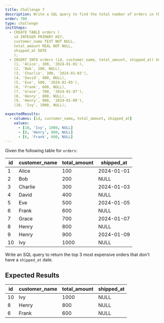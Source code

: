 ```yaml
---
title: Challenge 7
description: Write a SQL query to find the total number of orders in the `orders` table.
order: 700
type: challenge
initSteps:
  - CREATE TABLE orders (
    id INTEGER PRIMARY KEY,
    customer_name TEXT NOT NULL,
    total_amount REAL NOT NULL,
    shipped_at DATE
    );
  - INSERT INTO orders (id, customer_name, total_amount, shipped_at) VALUES
    (1, 'Alice', 100, '2024-01-01'),
    (2, 'Bob', 200, NULL),
    (3, 'Charlie', 300, '2024-01-03'),
    (4, 'David', 400, NULL),
    (5, 'Eve', 500, '2024-01-05'),
    (6, 'Frank', 600, NULL),
    (7, 'Grace', 700, '2024-01-07'),
    (8, 'Henry', 800, NULL),
    (9, 'Henry', 900, '2024-01-09'),
    (10, 'Ivy', 1000, NULL);

expectedResults:
  - columns: [id, customer_name, total_amount, shipped_at]
    values:
      - [10, 'Ivy', 1000, NULL]
      - [8, 'Henry', 800, NULL]
      - [6, 'Frank', 600, NULL]
---
```


Given the following table for `orders`:

| id  | customer_name | total_amount | shipped_at |
| --- | ------------- | ------------ | ---------- |
| 1   | Alice         | 100          | 2024-01-01 |
| 2   | Bob           | 200          | NULL       |
| 3   | Charlie       | 300          | 2024-01-03 |
| 4   | David         | 400          | NULL       |
| 5   | Eve           | 500          | 2024-01-05 |
| 6   | Frank         | 600          | NULL       |
| 7   | Grace         | 700          | 2024-01-07 |
| 8   | Henry         | 800          | NULL       |
| 9   | Henry         | 900          | 2024-01-09 |
| 10  | Ivy           | 1000         | NULL       |

Write an SQL query to return the top 3 most expensive orders that don't have a `shipped_at` date.

## Expected Results

| id  | customer_name | total_amount | shipped_at |
| --- | ------------- | ------------ | ---------- |
| 10  | Ivy           | 1000         | NULL       |
| 8   | Henry         | 800          | NULL       |
| 6   | Frank         | 600          | NULL       |
